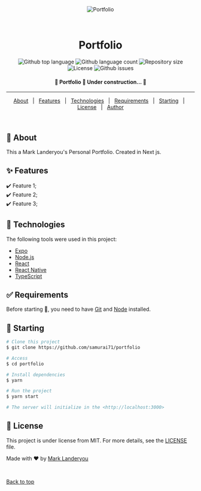 <div align="center" id="top"> 
  <img src="./.github/app.gif" alt="Portfolio" />

&#xa0;

  <!-- <a href="https://portfolio.netlify.app">Demo</a> -->
</div>

<h1 align="center">Portfolio</h1>

<p align="center">
  <img alt="Github top language" src="https://img.shields.io/github/languages/top/samurai71/portfolio?color=56BEB8">

  <img alt="Github language count" src="https://img.shields.io/github/languages/count/samurai71/portfolio?color=56BEB8">

  <img alt="Repository size" src="https://img.shields.io/github/repo-size/samurai71/portfolio?color=56BEB8">

  <img alt="License" src="https://img.shields.io/github/license/samurai71/portfolio?color=56BEB8">

  <img alt="Github issues" src="https://img.shields.io/github/issues/samurai71/portfolio?color=56BEB8" />

  <!-- <img alt="Github forks" src="https://img.shields.io/github/forks/{{YOUR_GITHUB_USERNAME}}/portfolio?color=56BEB8" /> -->

  <!-- <img alt="Github stars" src="https://img.shields.io/github/stars/{{YOUR_GITHUB_USERNAME}}/portfolio?color=56BEB8" /> -->
</p>

<!-- Status -->

<h4 align="center">
	🚧  Portfolio 🚀 Under construction...  🚧
</h4>

<hr>

<p align="center">
  <a href="#dart-about">About</a> &#xa0; | &#xa0; 
  <a href="#sparkles-features">Features</a> &#xa0; | &#xa0;
  <a href="#rocket-technologies">Technologies</a> &#xa0; | &#xa0;
  <a href="#white_check_mark-requirements">Requirements</a> &#xa0; | &#xa0;
  <a href="#checkered_flag-starting">Starting</a> &#xa0; | &#xa0;
  <a href="#memo-license">License</a> &#xa0; | &#xa0;
  <a href="https://github.com/{{YOUR_GITHUB_USERNAME}}" target="_blank">Author</a>
</p>

<br>

## :dart: About

This a Mark Landeryou's Personal Portfolio. Created in Next js.

## :sparkles: Features

:heavy_check_mark: Feature 1;\
:heavy_check_mark: Feature 2;\
:heavy_check_mark: Feature 3;

## :rocket: Technologies

The following tools were used in this project:

- [Expo](https://expo.io/)
- [Node.js](https://nodejs.org/en/)
- [React](https://pt-br.reactjs.org/)
- [React Native](https://reactnative.dev/)
- [TypeScript](https://www.typescriptlang.org/)

## :white_check_mark: Requirements

Before starting :checkered_flag:, you need to have [Git](https://git-scm.com) and [Node](https://nodejs.org/en/) installed.

## :checkered_flag: Starting

```bash
# Clone this project
$ git clone https://github.com/samurai71/portfolio

# Access
$ cd portfolio

# Install dependencies
$ yarn

# Run the project
$ yarn start

# The server will initialize in the <http://localhost:3000>
```

## :memo: License

This project is under license from MIT. For more details, see the [LICENSE](LICENSE.md) file.

Made with :heart: by <a href="https://github.com/samurai71" target="_blank">Mark Landeryou</a>

&#xa0;

<a href="#top">Back to top</a>

